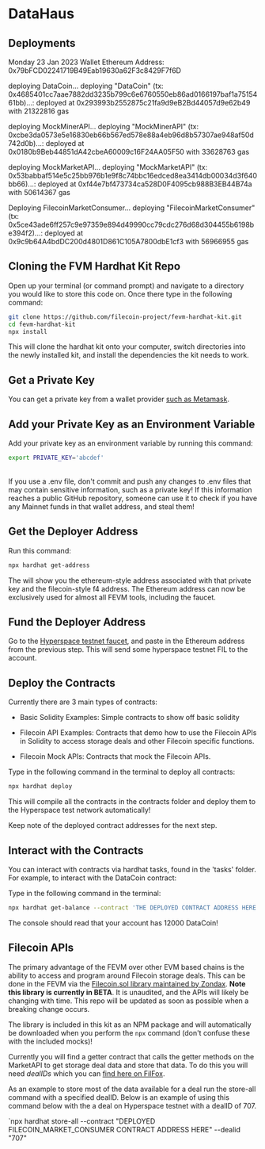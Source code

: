 # DataHaus

## Deployments

Monday 23 Jan 2023
Wallet Ethereum Address: 0x79bFCD02241719B49Eab19630a62F3c8429F7f6D

deploying DataCoin...
deploying "DataCoin" (tx: 0x4685401cc7aae7882dd3235b799c6e6760550eb86ad0166197baf1a7515461bb)...: deployed at 0x293993b2552875c21fa9d9eB2Bd44057d9e62b49 with 21322816 gas

deploying MockMinerAPI...
deploying "MockMinerAPI" (tx: 0xcbe3da0573e5e16830eb66b567ed578e88a4eb96d8b57307ae948af50d742d0b)...: deployed at 0x0180b9Beb44851dA42cbeA60009c16F24AA05F50 with 33628763 gas

deploying MockMarketAPI...
deploying "MockMarketAPI" (tx: 0x53babbaf514e5c25bb976b1e9f8c74bbc16edced8ea3414db00034d3f640bb66)...: deployed at 0xf44e7bf473734ca528D0F4095cb988B3EB44B74a with 50614367 gas

Deploying FilecoinMarketConsumer...
deploying "FilecoinMarketConsumer" (tx: 0x5ce43ade6ff257c9e97359e894d49990cc79cdc276d68d304455b6198be394f2)...: deployed at 0x9c9b64A4bdDC200d4801D861C105A7800dbE1cf3 with 56966955 gas

## Cloning the FVM Hardhat Kit Repo

Open up your terminal (or command prompt) and navigate to a directory you would like to store this code on. Once there type in the following command:

```bash
git clone https://github.com/filecoin-project/fevm-hardhat-kit.git
cd fevm-hardhat-kit
npx install
```

This will clone the hardhat kit onto your computer, switch directories into the newly installed kit, and install the dependencies the kit needs to work.

## Get a Private Key

You can get a private key from a wallet provider [such as Metamask](https://metamask.zendesk.com/hc/en-us/articles/360015289632-How-to-export-an-account-s-private-key).

## Add your Private Key as an Environment Variable

Add your private key as an environment variable by running this command:

 ```bash
export PRIVATE_KEY='abcdef'
```

 \
If you use a .env file, don't commit and push any changes to .env files that may contain sensitive information, such as a private key! If this information reaches a public GitHub repository, someone can use it to check if you have any Mainnet funds in that wallet address, and steal them!

## Get the Deployer Address

Run this command:

```bash
npx hardhat get-address
```

The will show you the ethereum-style address associated with that private key and the filecoin-style f4 address. The Ethereum address can now be exclusively used for almost all FEVM tools, including the faucet.

## Fund the Deployer Address

Go to the [Hyperspace testnet faucet](https://hyperspace.yoga/#faucet), and paste in the Ethereum address from the previous step. This will send some hyperspace testnet FIL to the account.

## Deploy the Contracts

Currently there are 3 main types of contracts:

* Basic Solidity Examples: Simple contracts to show off basic solidity

* Filecoin API Examples: Contracts that demo how to use the Filecoin APIs in Solidity to access storage deals and other Filecoin specific functions.

* Filecoin Mock APIs: Contracts that mock the Filecoin APIs.

Type in the following command in the terminal to deploy all contracts:

 ```bash
npx hardhat deploy
```

This will compile all the contracts in the contracts folder and deploy them to the Hyperspace test network automatically!

Keep note of the deployed contract addresses for the next step.

## Interact with the Contracts

You can interact with contracts via hardhat tasks, found in the 'tasks' folder. For example, to interact with the DataCoin contract:

Type in the following command in the terminal:

 ```bash
npx hardhat get-balance --contract 'THE DEPLOYED CONTRACT ADDRESS HERE' --account 'YOUR ETHEREUM ADDRESS HERE'
```

The console should read that your account has 12000 DataCoin!

## Filecoin APIs

The primary advantage of the FEVM over other EVM based chains is the ability to access and program around Filecoin storage deals. This can be done in the FEVM via the [Filecoin.sol library maintained by Zondax](https://github.com/Zondax/filecoin-solidity). **Note this library is currently in BETA**. It is unaudited, and the APIs will likely be changing with time. This repo will be updated as soon as possible when a breaking change occurs.

The library is included in this kit as an NPM package and will automatically be downloaded when you perform the `npx` command (don't confuse these with the included mocks)!

Currently you will find a getter contract that calls the getter methods on the MarketAPI to get storage deal data and store that data. To do this you will need *dealIDs* which you can [find here on FilFox](https://hyperspace.filfox.info/en/deal).

As an example to store most of the data available for a deal run the store-all command with a specified dealID. Below is an example of using this command below with the a deal on Hyperspace testnet with a dealID of 707.

`npx hardhat store-all --contract "DEPLOYED FILECOIN_MARKET_CONSUMER CONTRACT ADDRESS HERE" --dealid "707"
